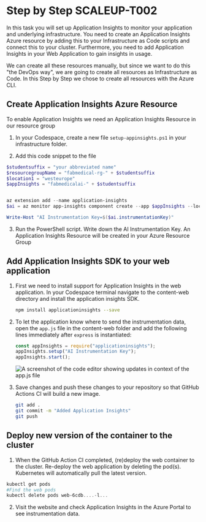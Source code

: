 # Step by Step SCALEUP-T002
In this task you will set up Application Insights to monitor your application and underlying infrastructure. You need to create an Application Insights Azure resource by adding this to your Infrastructure as Code scripts and connect this to your cluster. Furthermore, you need to add Application Insights in your Web Application to gain insights in usage.

We can create all these resources manually, but since we want to do this "the DevOps way", we are going to create all resources as Infrastructure as Code. In this Step by Step we chose to create all resources with the Azure CLI.

## Create Application Insights Azure Resource
To enable Application Insights we need an Application Insights Resource in our resource group

1. In your Codespace, create a new file `setup-appinsights.ps1` in your infrastructure folder.

2. Add this code snippet to the file

```Powershell
$studentsuffix = "your abbreviated name"
$resourcegroupName = "fabmedical-rg-" + $studentsuffix
$location1 = "westeurope"
$appInsights = "fabmedicalai-" + $studentsuffix


az extension add --name application-insights
$ai = az monitor app-insights component create --app $appInsights --location $location1 --kind web -g $resourcegroupName --application-type web --retention-time 120 | ConvertFrom-Json

Write-Host "AI Instrumentation Key=$($ai.instrumentationKey)"
```

3. Run the PowerShell script. Write down the AI Instrumentation Key. An Application Insights Resource will be created in your Azure Resource Group

## Add Application Insights SDK to your web application

1. First we need to install support for Application Insights in the web application. In your Codespace terminal navigate to the content-web directory and install the application insights SDK.

   ```bash
   npm install applicationinsights --save
   ```

2. To let the application know where to send the instrumentation data, open the `app.js` file in the content-web folder and add the following lines immediately after `express` is instantiated:

   ```javascript
   const appInsights = require("applicationinsights");
   appInsights.setup("AI Instrumentation Key");
   appInsights.start();
   ```

   ![A screenshot of the code editor showing updates in context of the app.js file](Assets/hol-2019-10-02_12-33-29.png)

3. Save changes and push these changes to your repository so that GitHub Actions CI will build a new image.

   ```bash
   git add .
   git commit -m "Added Application Insights"
   git push


## Deploy new version of the container to the cluster

1. When the GitHub Action CI completed, (re)deploy the web container to the cluster. Re-deploy the web application by deleting the pod(s). Kubernetes will automatically pull the latest version.

```powershell
kubectl get pods
#Find the web pods
kubectl delete pods web-6cdb....-l...
```

2. Visit the website and check Application Insights in the Azure Portal to see instrumentation data.




